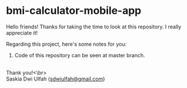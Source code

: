# bmi-calculator-mobile-app

Hello friends!
Thanks for taking the time to look at this repository. I really appreciate it!

Regarding this project, here's some notes for you:

1. Code of this repository can be seen at master branch.

<br>Thank you!<\br>
<br>Saskia Dwi Ulfah
(sdwiulfah@gmail.com)
